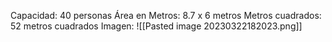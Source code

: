 Capacidad: 40 personas
Área en Metros: 8.7 x 6 metros
Metros cuadrados: 52 metros cuadrados
Imagen:
![[Pasted image 20230322182023.png]]